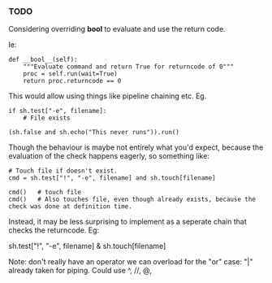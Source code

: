 
### TODO

Considering overriding __bool__ to evaluate and use the return code.

Ie:

    def __bool__(self):
        """Evaluate command and return True for returncode of 0"""
        proc = self.run(wait=True)
        return proc.returncode == 0

This would allow using things like pipeline chaining etc.
Eg.

    if sh.test["-e", filename]:
        # File exists

    (sh.false and sh.echo("This never runs")).run()

Though the behaviour is maybe not entirely what you'd expect, because the evaluation of the check happens eagerly, so
something like:

    # Touch file if doesn't exist.
    cmd = sh.test["!", "-e", filename] and sh.touch[filename]

    cmd()   # touch file
    cmd()   # Also touches file, even though already exists, because the check was done at definition time.

Instead, it may be less surprising to implement as a seperate chain that checks the returncode.  Eg:

   sh.test["!", "-e", filename] & sh.touch[filename]

Note: don't really have an operator we can overload for the "or" case: "|" already taken for piping.
Could use ^, //, @, 